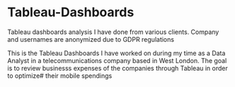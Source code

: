 # Tableau-Dashboards
Tableau dashboards analysis I have done from various clients. Company and usernames are anonymized due to GDPR regulations

This is the Tableau Dashboards I have worked on during my time as a Data Analyst in a telecommunications company based in West London. The goal is to review businesss expenses of the companies through Tableau in order to optimize#
their mobile spendings
